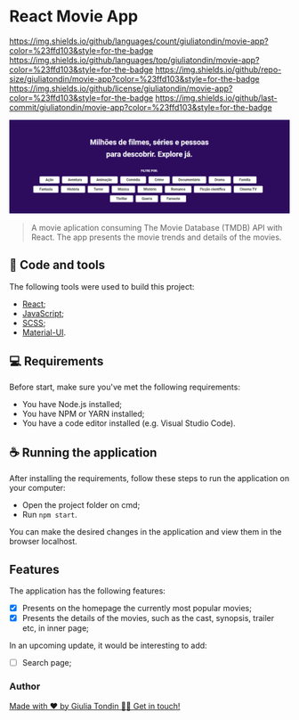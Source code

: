 # React Movie App

https://img.shields.io/github/languages/count/giuliatondin/movie-app?color=%23ffd103&style=for-the-badge
https://img.shields.io/github/languages/top/giuliatondin/movie-app?color=%23ffd103&style=for-the-badge
https://img.shields.io/github/repo-size/giuliatondin/movie-app?color=%23ffd103&style=for-the-badge
https://img.shields.io/github/license/giuliatondin/movie-app?color=%23ffd103&style=for-the-badge
https://img.shields.io/github/last-commit/giuliatondin/movie-app?color=%23ffd103&style=for-the-badge

<img src="movie-app-banner.png" alt="Banner do repositório">

> A movie aplication consuming The Movie Database (TMDB) API with React. The app presents the movie trends and details of the movies.

## 🚀 Code and tools
The following tools were used to build this project:

* [React](https://reactjs.org);
* [JavaScript](https://developer.mozilla.org/docs/Web/JavaScript);
* [SCSS](https://sass-lang.com);
* [Material-UI](http://mui.com/).

## 💻 Requirements
Before start, make sure you've met the following requirements:
* You have Node.js installed;
* You have NPM or YARN installed;
* You have a code editor installed (e.g. Visual Studio Code).

## ☕ Running the application
After installing the requirements, follow these steps to run the application on your computer:

* Open the project folder on cmd;
* Run `npm start`.

You can make the desired changes in the application and view them in the browser localhost. 

## Features
The application has the following features:
- [x] Presents on the homepage the currently most popular movies;
- [x] Presents the details of the movies, such as the cast, synopsis, trailer etc, in inner page;

In an upcoming update, it would be interesting to add:
- [ ] Search page;

### Author
<a href="https://github.com/giuliatondin">Made with ❤️ by Giulia Tondin 👋🏽 Get in touch!</a>